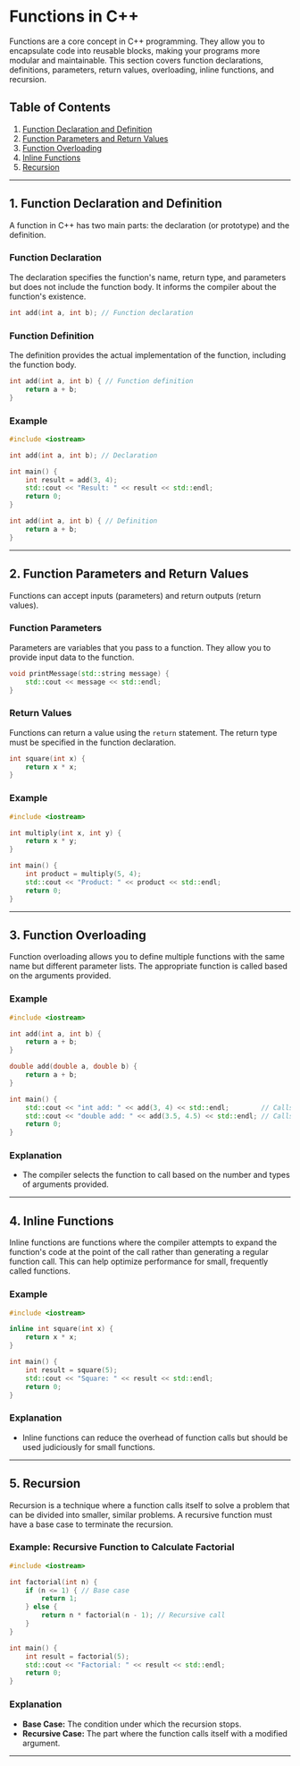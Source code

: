 # Functions in C++

Functions are a core concept in C++ programming. They allow you to encapsulate code into reusable blocks, making your programs more modular and maintainable. This section covers function declarations, definitions, parameters, return values, overloading, inline functions, and recursion.

## Table of Contents

1. [Function Declaration and Definition](#1-function-declaration-and-definition)
2. [Function Parameters and Return Values](#2-function-parameters-and-return-values)
3. [Function Overloading](#3-function-overloading)
4. [Inline Functions](#4-inline-functions)
5. [Recursion](#5-recursion)

---

## 1. Function Declaration and Definition

A function in C++ has two main parts: the declaration (or prototype) and the definition.

### Function Declaration

The declaration specifies the function's name, return type, and parameters but does not include the function body. It informs the compiler about the function's existence.

```cpp
int add(int a, int b); // Function declaration
```

### Function Definition

The definition provides the actual implementation of the function, including the function body.

```cpp
int add(int a, int b) { // Function definition
    return a + b;
}
```

### Example

```cpp
#include <iostream>

int add(int a, int b); // Declaration

int main() {
    int result = add(3, 4);
    std::cout << "Result: " << result << std::endl;
    return 0;
}

int add(int a, int b) { // Definition
    return a + b;
}
```

---

## 2. Function Parameters and Return Values

Functions can accept inputs (parameters) and return outputs (return values).

### Function Parameters

Parameters are variables that you pass to a function. They allow you to provide input data to the function.

```cpp
void printMessage(std::string message) {
    std::cout << message << std::endl;
}
```

### Return Values

Functions can return a value using the `return` statement. The return type must be specified in the function declaration.

```cpp
int square(int x) {
    return x * x;
}
```

### Example

```cpp
#include <iostream>

int multiply(int x, int y) {
    return x * y;
}

int main() {
    int product = multiply(5, 4);
    std::cout << "Product: " << product << std::endl;
    return 0;
}
```

---

## 3. Function Overloading

Function overloading allows you to define multiple functions with the same name but different parameter lists. The appropriate function is called based on the arguments provided.

### Example

```cpp
#include <iostream>

int add(int a, int b) {
    return a + b;
}

double add(double a, double b) {
    return a + b;
}

int main() {
    std::cout << "int add: " << add(3, 4) << std::endl;        // Calls int version
    std::cout << "double add: " << add(3.5, 4.5) << std::endl; // Calls double version
    return 0;
}
```

### Explanation

- The compiler selects the function to call based on the number and types of arguments provided.

---

## 4. Inline Functions

Inline functions are functions where the compiler attempts to expand the function's code at the point of the call rather than generating a regular function call. This can help optimize performance for small, frequently called functions.

### Example

```cpp
#include <iostream>

inline int square(int x) {
    return x * x;
}

int main() {
    int result = square(5);
    std::cout << "Square: " << result << std::endl;
    return 0;
}
```

### Explanation

- Inline functions can reduce the overhead of function calls but should be used judiciously for small functions.

---

## 5. Recursion

Recursion is a technique where a function calls itself to solve a problem that can be divided into smaller, similar problems. A recursive function must have a base case to terminate the recursion.

### Example: Recursive Function to Calculate Factorial

```cpp
#include <iostream>

int factorial(int n) {
    if (n <= 1) { // Base case
        return 1;
    } else {
        return n * factorial(n - 1); // Recursive call
    }
}

int main() {
    int result = factorial(5);
    std::cout << "Factorial: " << result << std::endl;
    return 0;
}
```

### Explanation

- **Base Case:** The condition under which the recursion stops.
- **Recursive Case:** The part where the function calls itself with a modified argument.

---
